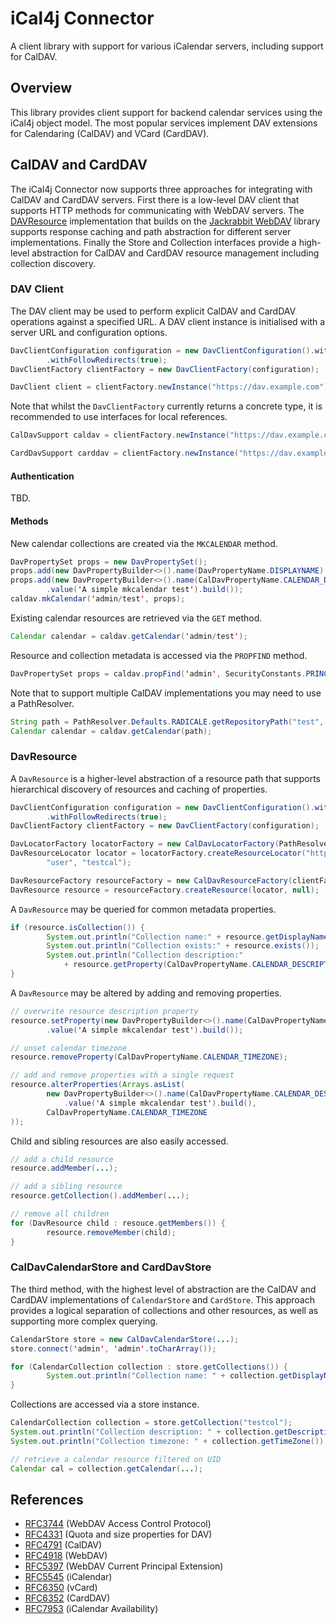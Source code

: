 [Jackrabbit WebDAV]: https://jackrabbit.apache.org/jcr/components/jackrabbit-webdav-library.html
[DAVResource]: https://jackrabbit.apache.org/api/trunk/org/apache/jackrabbit/webdav/DavResource.html

# iCal4j Connector

A client library with support for various iCalendar servers, including support for CalDAV.

## Overview

This library provides client support for backend calendar services using the iCal4j object model. The
most popular services implement DAV extensions for Calendaring (CalDAV) and VCard (CardDAV).

## CalDAV and CardDAV

The iCal4j Connector now supports three approaches for integrating with CalDAV and CardDAV servers. First
there is a low-level DAV client that supports HTTP methods for communicating with WebDAV servers. The 
[DAVResource] implementation that builds on the [Jackrabbit WebDAV] library supports response caching and path abstraction for different
server implementations. Finally the Store and Collection interfaces provide a high-level abstraction for
CalDAV and CardDAV resource management including collection discovery.

### DAV Client

The DAV client may be used to perform explicit CalDAV and CardDAV operations against a specified URL. A
DAV client instance is initialised with a server URL and configuration options.

```java
DavClientConfiguration configuration = new DavClientConfiguration().withPreemptiveAuth(true)
        .withFollowRedirects(true);
DavClientFactory clientFactory = new DavClientFactory(configuration);

DavClient client = clientFactory.newInstance("https://dav.example.com");
```    

Note that whilst the `DavClientFactory` currently returns a concrete type, it is recommended to use
interfaces for local references.

```java
CalDavSupport caldav = clientFactory.newInstance("https://dav.example.com/.well-known/caldav");

CardDavSupport carddav = clientFactory.newInstance("https://dav.example.com/.well-known/carddav");
```

#### Authentication

TBD.

#### Methods

New calendar collections are created via the `MKCALENDAR` method.

```java
DavPropertySet props = new DavPropertySet();
props.add(new DavPropertyBuilder<>().name(DavPropertyName.DISPLAYNAME).value('Test Collection').build());
props.add(new DavPropertyBuilder<>().name(CalDavPropertyName.CALENDAR_DESCRIPTION)
        .value('A simple mkcalendar test').build());
caldav.mkCalendar('admin/test', props);
```

Existing calendar resources are retrieved via the `GET` method.

```java
Calendar calendar = caldav.getCalendar('admin/test');
```

Resource and collection metadata is accessed via the `PROPFIND` method.

```java
DavPropertySet props = caldav.propFind('admin', SecurityConstants.PRINCIPAL_COLLECTION_SET);
```

Note that to support multiple CalDAV implementations you may need to use a PathResolver.

```java
String path = PathResolver.Defaults.RADICALE.getRepositoryPath("test", "admin");
Calendar calendar = caldav.getCalendar(path);
```

### DavResource

A `DavResource` is a higher-level abstraction of a resource path that supports hierarchical discovery of
resources and caching of properties.

```java
DavClientConfiguration configuration = new DavClientConfiguration().withPreemptiveAuth(true)
        .withFollowRedirects(true);
DavClientFactory clientFactory = new DavClientFactory(configuration);

DavLocatorFactory locatorFactory = new CalDavLocatorFactory(PathResolver.Defaults.RADICALE);
DavResourceLocator locator = locatorFactory.createResourceLocator("https://dav.example.com",
        "user", "testcal");

DavResourceFactory resourceFactory = new CalDavResourceFactory(clientFactory);
DavResource resource = resourceFactory.createResource(locator, null);
```

A `DavResource` may be queried for common metadata properties.

```java
if (resource.isCollection()) {
        System.out.println("Collection name:" + resource.getDisplayName());
        System.out.println("Collection exists:" + resource.exists());
        System.out.println("Collection description:"
            + resource.getProperty(CalDavPropertyName.CALENDAR_DESCRIPTION).getValue());
}
```

A `DavResource` may be altered by adding and removing properties.

```java
// overwrite resource description property
resource.setProperty(new DavPropertyBuilder<>().name(CalDavPropertyName.CALENDAR_DESCRIPTION)
        .value('A simple mkcalendar test').build());

// unset calendar timezone
resource.removeProperty(CalDavPropertyName.CALENDAR_TIMEZONE);

// add and remove properties with a single request
resource.alterProperties(Arrays.asList(
        new DavPropertyBuilder<>().name(CalDavPropertyName.CALENDAR_DESCRIPTION)
            .value('A simple mkcalendar test').build(),
        CalDavPropertyName.CALENDAR_TIMEZONE
));
```

Child and sibling resources are also easily accessed.

```java
// add a child resource
resource.addMember(...);

// add a sibling resource
resource.getCollection().addMember(...);

// remove all children
for (DavResource child : resouce.getMembers()) {
        resource.removeMember(child);
}
```

### CalDavCalendarStore and CardDavStore

The third method, with the highest level of abstraction are the CalDAV and CardDAV implementations of
`CalendarStore` and `CardStore`. This approach provides a logical separation of collections and other
resources, as well as supporting more complex querying.

```java
CalendarStore store = new CalDavCalendarStore(...);
store.connect('admin', 'admin'.toCharArray());

for (CalendarCollection collection : store.getCollections()) {
        System.out.println("Collection name: " + collection.getDisplayName());
}
```

Collections are accessed via a store instance.

```java
CalendarCollection collection = store.getCollection("testcol");
System.out.println("Collection description: " + collection.getDescription());
System.out.println("Collection timezone: " + collection.getTimeZone());

// retrieve a calendar resource filtered on UID
Calendar cal = collection.getCalendar(...);
```

## References

* [RFC3744](https://datatracker.ietf.org/doc/html/rfc3744) (WebDAV Access Control Protocol)
* [RFC4331](https://www.rfc-editor.org/rfc/rfc4331.html) (Quota and size properties for DAV)
* [RFC4791](https://www.rfc-editor.org/rfc/rfc4791.html) (CalDAV)
* [RFC4918](https://www.rfc-editor.org/rfc/rfc4918.html) (WebDAV)
* [RFC5397](https://www.rfc-editor.org/rfc/rfc5397.html) (WebDAV Current Principal Extension)
* [RFC5545](https://tools.ietf.org/html/rfc5545) (iCalendar)
* [RFC6350](https://datatracker.ietf.org/doc/html/rfc6350) (vCard)
* [RFC6352](https://www.rfc-editor.org/rfc/rfc6352.html) (CardDAV)
* [RFC7953](https://datatracker.ietf.org/doc/html/rfc7953) (iCalendar Availability)
